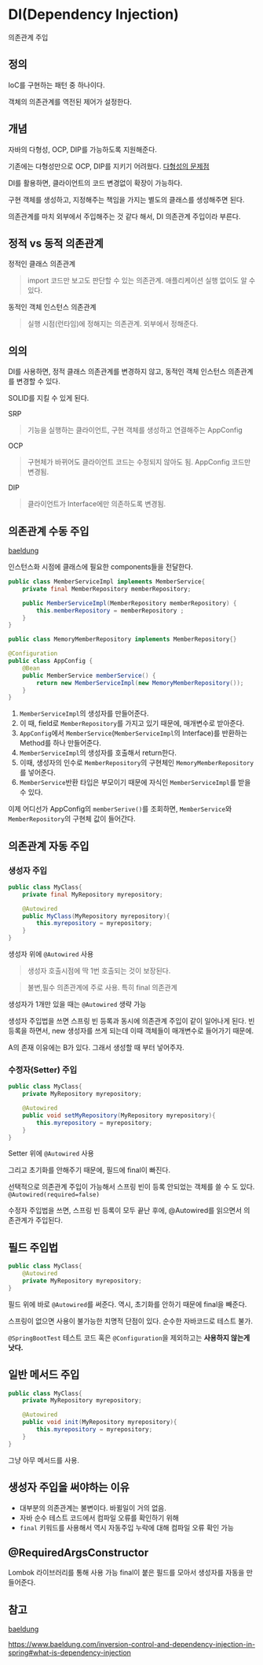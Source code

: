 # DI(Dependency Injection)
의존관계 주입

## 정의
IoC를 구현하는 패턴 중 하나이다.

객체의 의존관계를 역전된 제어가 설정한다.

## 개념
자바의 다형성, OCP, DIP를 가능하도록 지원해준다.

기존에는 다형성만으로 OCP, DIP를 지키기 어려웠다.
[다형성의 문제점](../../Java/객체지향/객체지향%20특징.md)

DI를 활용하면, 클라이언트의 코드 변경없이 확장이 가능하다.

구현 객체를 생성하고, 지정해주는 책임을 가지는 별도의 클래스를 생성해주면 된다.

의존관계를 마치 외부에서 주입해주는 것 같다 해서, DI 의존관계 주입이라 부른다.

## 정적 vs 동적 의존관계
정적인 클래스 의존관계
>import 코드만 보고도 판단할 수 있는 의존관계. 애플리케이션 실행 없이도 알 수 있다.

동적인 객체 인스턴스 의존관계
> 실행 시점(런타임)에 정해지는 의존관계. 외부에서 정해준다.

## 의의
DI를 사용하면, 정적 클래스 의존관계를 변경하지 않고, 동적인 객체 인스턴스 의존관계를 변경할 수 있다.

SOLID를 지킬 수 있게 된다. 

SRP
>기능을 실행하는 클라이언트, 구현 객체를 생성하고 연결해주는 AppConfig

OCP
>구현체가 바뀌어도 클라이언트 코드는 수정되지 않아도 됨. AppConfig 코드만 변경됨.

DIP
>클라이언트가 Interface에만 의존하도록 변경됨.

## 의존관계 수동 주입
[baeldung](https://www.baeldung.com/constructor-injection-in-spring)

인스턴스화 시점에 클래스에 필요한 components들을 전달한다.

~~~java
public class MemberServiceImpl implements MemberService{
    private final MemberRepository memberRepository;

    public MemberServiceImpl(MemberRepository memberRepository) {
        this.memberRepository = memberRepository ;
    }
}
~~~

~~~java
public class MemoryMemberRepository implements MemberRepository{}
~~~

~~~java
@Configuration
public class AppConfig {
    @Bean
    public MemberService memberService() {
        return new MemberServiceImpl(new MemoryMemberRepository());
    }
}
~~~
1. `MemberServiceImpl`의 생성자를 만들어준다. 
2. 이 때, field로 `MemberRepository`를 가지고 있기 때문에, 매개변수로 받아준다.
3. `AppConfig`에서 `MemberService`(`MemberServiceImpl`의 Interface)를 반환하는 Method를 하나 만들어준다.
4. `MemberServiceImpl`의 생성자를 호출해서 return한다.
5. 이때, 생성자의 인수로 `MemberRepository`의 구현체인 `MemoryMemberRepository`를 넣어준다.
6. `MemberService`반환 타입은 부모이기 때문에 자식인 `MemberServiceImpl`를 받을 수 있다.

이제 어디선가 AppConfig의 `memberSerive()`를 조회하면, `MemberService`와 `MemberRepository`의 구현체 값이 들어간다.
 
## 의존관계 자동 주입

### 생성자 주입
~~~java
public class MyClass{
    private final MyRepository myrepository;

    @Autowired
    public MyClass(MyRepository myrepository){
        this.myrepository = myrepository;
    }
}
~~~
생성자 위에 `@Autowired` 사용

>생성자 호출시점에 딱 1번 호출되는 것이 보장된다. 

>불변,필수 의존관계에 주로 사용. 특히 final 의존관계

생성자가 1개만 있을 때는 `@Autowired` 생략 가능

생성자 주입법을 쓰면 스프링 빈 등록과 동시에 의존관계 주입이 같이 일어나게 된다. 빈 등록을 하면서, new 생성자를 쓰게 되는데 이때 객체들이 매개변수로 들어가기 때문에.

A의 존재 이유에는 B가 있다. 그래서 생성할 때 부터 넣어주자.

### 수정자(Setter) 주입
~~~java
public class MyClass{
    private MyRepository myrepository;

    @Autowired
    public void setMyRepository(MyRepository myrepository){
        this.myrepository = myrepository;
    }
}
~~~
Setter 위에 `@Autowired` 사용

그리고 초기화를 안해주기 때문에, 필드에 final이 빠진다.

선택적으로 의존관계 주입이 가능해서 스프링 빈이 등록 안되었는 객체를 쓸 수 도 있다. `@Autowired(required=false)`

수정자 주입법을 쓰면, 스프링 빈 등록이 모두 끝난 후에, @Autowired를 읽으면서 의존관계가 주입된다.  

## 필드 주입법
~~~java
public class MyClass{
    @Autowired
    private MyRepository myrepository;
}
~~~
필드 위에 바로 `@Autowired`를 써준다.
역시, 초기화를 안하기 때문에 final을 빼준다.

스프링이 없으면 사용이 불가능한 치명적 단점이 있다. 순수한 자바코드로 테스트 불가.

`@SpringBootTest` 테스트 코드 혹은 `@Configuration`을 제외하고는 **사용하지 않는게 낫다.**

## 일반 메서드 주입
~~~java
public class MyClass{
    private MyRepository myrepository;

    @Autowired
    public void init(MyRepository myrepository){
        this.myrepository = myrepository;
    }
}
~~~
그냥 아무 메서드를 사용.

## 생성자 주입을 써야하는 이유
* 대부분의 의존관계는 불변이다. 바뀔일이 거의 없음.
* 자바 순수 테스트 코드에서 컴파일 오류를 확인하기 위해
* `final` 키워드를 사용해서 역시 자동주입 누락에 대해 컴파일 오류 확인 가능

## @RequiredArgsConstructor
Lombok 라이브러리를 통해 사용 가능
final이 붙은 필드를 모아서 생성자를 자동을 만들어준다.

## 참고
[baeldung](https://www.baeldung.com/tag/spring-di)

https://www.baeldung.com/inversion-control-and-dependency-injection-in-spring#what-is-dependency-injection